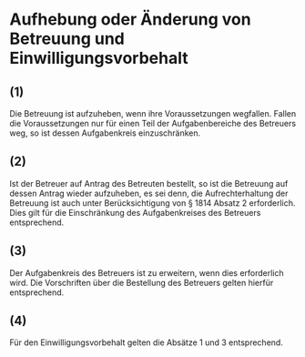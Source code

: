 # Aufhebung oder Änderung von Betreuung und Einwilligungsvorbehalt



## (1)

 Die Betreuung ist aufzuheben, wenn ihre Voraussetzungen wegfallen. Fallen die Voraussetzungen nur für einen Teil der Aufgabenbereiche des Betreuers weg, so ist dessen Aufgabenkreis einzuschränken.

## (2)

 Ist der Betreuer auf Antrag des Betreuten bestellt, so ist die Betreuung auf dessen Antrag wieder aufzuheben, es sei denn, die Aufrechterhaltung der Betreuung ist auch unter Berücksichtigung von § 1814 Absatz 2 erforderlich. Dies gilt für die Einschränkung des Aufgabenkreises des Betreuers entsprechend.

## (3)

 Der Aufgabenkreis des Betreuers ist zu erweitern, wenn dies erforderlich wird. Die Vorschriften über die Bestellung des Betreuers gelten hierfür entsprechend.

## (4)

 Für den Einwilligungsvorbehalt gelten die Absätze 1 und 3 entsprechend. 

